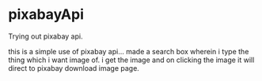 # pixabayApi
Trying out pixabay api.

this is a simple use of pixabay api...
made a search box wherein i type the thing which i want image of.
i get the image and on clicking the image it will direct to pixabay download image page.
